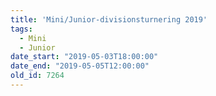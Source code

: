 ```yaml
---
title: 'Mini/Junior-divisionsturnering 2019'
tags:
  - Mini
  - Junior
date_start: "2019-05-03T18:00:00"
date_end: "2019-05-05T12:00:00"
old_id: 7264
---
```

